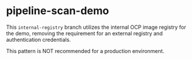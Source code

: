 # pipeline-scan-demo

This `internal-registry` branch utilizes the internal OCP image registry for the demo, removing the requirement for an external registry and authentication credentials. 

This pattern is NOT recommended for a production environment.